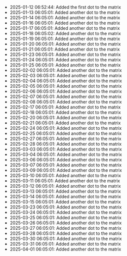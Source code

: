- 2025-01-12 06:52:44: Added the first dot to the matrix
- 2025-01-13 06:05:01: Added another dot to the matrix
- 2025-01-14 06:05:01: Added another dot to the matrix
- 2025-01-16 06:05:01: Added another dot to the matrix
- 2025-01-17 06:05:01: Added another dot to the matrix
- 2025-01-18 06:05:02: Added another dot to the matrix
- 2025-01-19 06:05:01: Added another dot to the matrix
- 2025-01-20 06:05:01: Added another dot to the matrix
- 2025-01-21 06:05:01: Added another dot to the matrix
- 2025-01-23 06:05:01: Added another dot to the matrix
- 2025-01-24 06:05:01: Added another dot to the matrix
- 2025-01-25 06:05:01: Added another dot to the matrix
- 2025-02-02 06:05:01: Added another dot to the matrix
- 2025-02-03 06:05:01: Added another dot to the matrix
- 2025-02-04 06:05:01: Added another dot to the matrix
- 2025-02-05 06:05:01: Added another dot to the matrix
- 2025-02-06 06:05:01: Added another dot to the matrix
- 2025-02-07 06:05:01: Added another dot to the matrix
- 2025-02-08 06:05:01: Added another dot to the matrix
- 2025-02-17 06:05:01: Added another dot to the matrix
- 2025-02-18 06:05:01: Added another dot to the matrix
- 2025-02-20 06:05:01: Added another dot to the matrix
- 2025-02-21 06:05:01: Added another dot to the matrix
- 2025-02-24 06:05:01: Added another dot to the matrix
- 2025-02-25 06:05:01: Added another dot to the matrix
- 2025-02-27 06:05:01: Added another dot to the matrix
- 2025-02-28 06:05:01: Added another dot to the matrix
- 2025-03-03 06:05:01: Added another dot to the matrix
- 2025-03-04 06:05:01: Added another dot to the matrix
- 2025-03-06 06:05:01: Added another dot to the matrix
- 2025-03-07 06:05:01: Added another dot to the matrix
- 2025-03-09 06:05:01: Added another dot to the matrix
- 2025-03-10 06:05:01: Added another dot to the matrix
- 2025-03-11 06:05:01: Added another dot to the matrix
- 2025-03-12 06:05:01: Added another dot to the matrix
- 2025-03-13 06:05:01: Added another dot to the matrix
- 2025-03-14 06:05:01: Added another dot to the matrix
- 2025-03-15 06:05:01: Added another dot to the matrix
- 2025-03-23 06:05:01: Added another dot to the matrix
- 2025-03-24 06:05:01: Added another dot to the matrix
- 2025-03-25 06:05:01: Added another dot to the matrix
- 2025-03-26 06:05:01: Added another dot to the matrix
- 2025-03-27 06:05:01: Added another dot to the matrix
- 2025-03-28 06:05:01: Added another dot to the matrix
- 2025-03-30 06:05:01: Added another dot to the matrix
- 2025-03-31 06:05:01: Added another dot to the matrix
- 2025-04-01 06:05:01: Added another dot to the matrix
